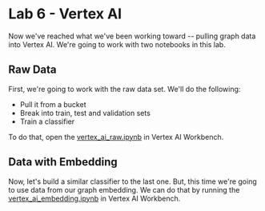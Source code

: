 # Lab 6 - Vertex AI
Now we've reached what we've been working toward -- pulling graph data into Vertex AI.  We're going to work with two notebooks in this lab.

## Raw Data
First, we're going to work with the raw data set.  We'll do the following:
* Pull it from a bucket
* Break into train, test and validation sets
* Train a classifier

To do that, open the [vertex_ai_raw.ipynb](vertex_ai_raw.ipynb) in Vertex AI Workbench.

## Data with Embedding
Now, let's build a similar classifier to the last one.  But, this time we're going to use data from our graph embedding.  We can do that by running the [vertex_ai_embedding.ipynb](vertex_ai_embedding.ipynb) in Vertex AI Workbench.

